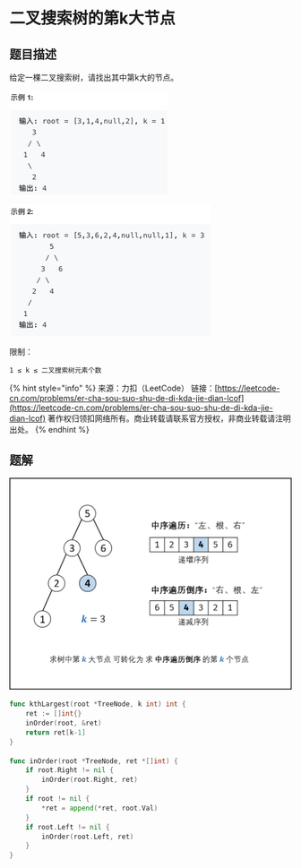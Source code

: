 # 二叉搜索树的第k大节点

## 题目描述

给定一棵二叉搜索树，请找出其中第k大的节点。

![](../../../.gitbook/assets/image%20%2814%29.png)

![](../../../.gitbook/assets/image%20%2822%29.png)

限制：

`1 ≤ k ≤ 二叉搜索树元素个数`

{% hint style="info" %}
来源：力扣（LeetCode） 链接：[https://leetcode-cn.com/problems/er-cha-sou-suo-shu-de-di-kda-jie-dian-lcof](https://leetcode-cn.com/problems/er-cha-sou-suo-shu-de-di-kda-jie-dian-lcof) 著作权归领扣网络所有。商业转载请联系官方授权，非商业转载请注明出处。
{% endhint %}

## 题解

![](../../../.gitbook/assets/image%20%2825%29.png)

```go
func kthLargest(root *TreeNode, k int) int {
    ret := []int{}
    inOrder(root, &ret)
    return ret[k-1]
}

func inOrder(root *TreeNode, ret *[]int) {
    if root.Right != nil {
        inOrder(root.Right, ret)
    }
    if root != nil {
        *ret = append(*ret, root.Val)
    }
    if root.Left != nil {
        inOrder(root.Left, ret)
    }
}
```

